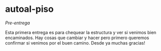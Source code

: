 # autoal-piso

*Pre-entrega*

Esta primera entrega es para chequear la estructura y ver si venimos bien encaminados.
Hay cosas que cambiar y hacer pero primero queremos confirmar si venimos por el buen camino.
Desde ya muchas gracias!